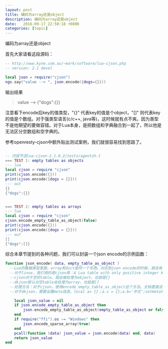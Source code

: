 ```yaml
---
layout: post
title: 编码为array还是object
description: 编码为array还是object
date:   2016-09-17 22:50:18 +0800 
categories: [topic]
---
```

编码为array还是object

首先大家请看这段源码：

```lua
-- http://www.kyne.com.au/~mark/software/lua-cjson.php
-- version: 2.1 devel

local json = require("cjson")
ngx.say("value --> ", json.encode({dogs={}}))
```

输出结果
> value --> {"dogs":{}}

注意看下encode后key的值类型，"{}" 代表key的值是个object，"[]" 则代表key的值是个数组。对于强类型语言(c/c++, java等)，这时候就有点不爽。因为类型不是他期望的要做容错。对于Lua本身，是把数组和字典融合到一起了，所以他是无法区分空数组和空字典的。

参考openresty-cjson中额外贴出测试案例，我们就很容易找到思路了。

```lua

-- 内容节选lua-cjson-2.1.0.2/tests/agentzh.t
=== TEST 1: empty tables as objects
--- lua
local cjson = require "cjson"
print(cjson.encode({}))
print(cjson.encode({dogs = {}}))
--- out
{}
{"dogs":{}}


=== TEST 2: empty tables as arrays
--- lua
local cjson = require "cjson"
cjson.encode_empty_table_as_object(false)
print(cjson.encode({}))
print(cjson.encode({dogs = {}}))
--- out
[]
{"dogs":[]}
```

综合本章节提到的各种问题，我们可以封装一个json encode的示例函数：

```lua
function json_encode( data, empty_table_as_object )
  --Lua的数据类型里面，array和dict是同一个东西。对应到json encode的时候，就会有不同的判断
  --对于linux，我们用的是cjson库：A Lua table with only positive integer keys of type number will be encoded as a JSON array. All other tables will be encoded as a JSON object.
  --cjson对于空的table，就会被处理为object，也就是{}
  --dkjson默认对空table会处理为array，也就是[]
  --处理方法：对于cjson，使用encode_empty_table_as_object这个方法。文档里面没有，看源码
  --对于dkjson，需要设置meta信息。local a= {}；a.s = {};a.b='中文';setmetatable(a.s,  { __jsontype = 'object' });ngx.say(comm.json_encode(a))

    local json_value = nil
    if json.encode_empty_table_as_object then
        json.encode_empty_table_as_object(empty_table_as_object or false) -- 空的table默认为array
    end
    if require("ffi").os ~= "Windows" then
        json.encode_sparse_array(true)
    end
    pcall(function (data) json_value = json.encode(data) end, data)
    return json_value
end
```